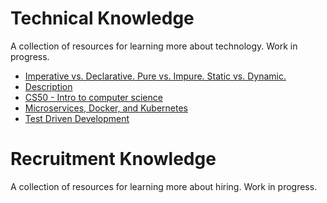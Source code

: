 # Technical Knowledge
A collection of resources for learning more about technology. Work in progress.
* [Imperative vs. Declarative. Pure vs. Impure. Static vs. Dynamic.](https://www.freecodecamp.org/news/programming-mental-models-47ccc65eb334/)
* [Description](link)
* [CS50 - Intro to computer science](https://www.youtube.com/channel/UC8butISFwT-Wl7EV0hUK0BQ)
* [Microservices, Docker, and Kubernetes](https://www.youtube.com/watch?v=1xo-0gCVhTU)
* [Test Driven Development](https://developer.ibm.com/devpractices/software-development/articles/5-steps-of-test-driven-development/)

# Recruitment Knowledge
A collection of resources for learning more about hiring. Work in progress.

